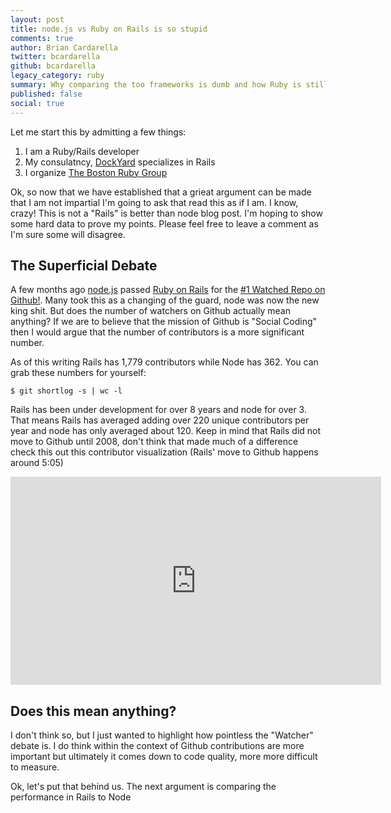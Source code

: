 ```yaml
---
layout: post
title: node.js vs Ruby on Rails is so stupid
comments: true
author: Brian Cardarella
twitter: bcardarella
github: bcardarella
legacy_category: ruby
summary: Why comparing the too frameworks is dumb and how Ruby is still the best choice
published: false
social: true
---
```


Let me start this by admitting a few things:

1. I am a Ruby/Rails developer
2. My consulatncy, [DockYard](https://dockyard.com) specializes in Rails
3. I organize [The Boston Ruby Group](http://bostonrb.org)

Ok, so now that we have established that a grieat argument can be made
that I am not impartial I'm going to ask that read this as if I am. I
know, crazy! This is not a "Rails" is better than node blog post. I'm
hoping to show some hard data to prove my points. Please feel free to
leave a comment as I'm sure some will disagree.

## The Superficial Debate ##

A few months ago [node.js](http://nodejs.org) passed [Ruby on Rails](http://rubyonrails.org)
for the [#1 Watched Repo on Github!](https://www.google.com/search?sugexp=chrome,mod=12&sourceid=chrome&ie=UTF-8&q=nodejs+more+followers+than+rails).
Many took this as a changing of the guard, node was now the new king
shit. But does the number of watchers on Github actually mean anything?
If we are to believe that the mission of Github is "Social Coding" then
I would argue that the number of contributors is a more significant
number.

As of this writing Rails has 1,779 contributors while Node has 362. You
can grab these numbers for yourself:

```text
$ git shortlog -s | wc -l
```

Rails has been under development for over 8 years and node for over 3.
That means Rails has averaged adding over 220 unique contributors per
year and node has only averaged about 120. Keep in mind that Rails did
not move to Github until 2008, don't think that made much of a
difference check this out this contributor visualization (Rails' move to
Github happens around 5:05)

<iframe src="http://player.vimeo.com/video/2979844" width="593"
height="333" frameborder="0" webkitAllowFullScreen mozallowfullscreen
allowFullScreen></iframe>

## Does this mean anything? ##

I don't think so, but I just wanted to highlight how pointless the
"Watcher" debate is. I do think within the context of Github
contributions are more important but ultimately it comes down to code
quality, more more difficult to measure.

Ok, let's put that behind us. The next argument is comparing the
performance in Rails to Node 
